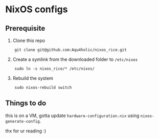 # NixOS configs

## Prerequisite
1. Clone this repo
```
    git clone git@github.com:Aqu4holic/nixos_rice.git
```

2. Create a symlink from the downloaded folder to `/etc/nixos`
```
    sudo ln -s nixos_rice/* /etc/nixos/
```

3. Rebuild the system
```
    sudo nixos-rebuild switch
```

## Things to do
this is on a VM, gotta update `hardware-configuration.nix` using `nixos-generate-config`.

thx for ur reading :)